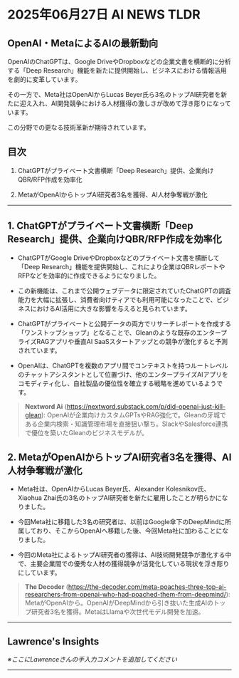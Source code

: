 # 2025年06月27日 AI NEWS TLDR

## OpenAI・MetaによるAIの最新動向

OpenAIのChatGPTは、Google DriveやDropboxなどの企業文書を横断的に分析する「Deep Research」機能を新たに提供開始し、ビジネスにおける情報活用を劇的に変革しています。

その一方で、Meta社はOpenAIからLucas Beyer氏ら3名のトップAI研究者を新たに迎え入れ、AI開発競争における人材獲得の激しさが改めて浮き彫りになっています。

この分野での更なる技術革新が期待されています。

## 目次

1. ChatGPTがプライベート文書横断「Deep Research」提供、企業向けQBR/RFP作成を効率化

2. MetaがOpenAIからトップAI研究者3名を獲得、AI人材争奪戦が激化

---

## 1. ChatGPTがプライベート文書横断「Deep Research」提供、企業向けQBR/RFP作成を効率化

- ChatGPTがGoogle DriveやDropboxなどのプライベート文書を横断して「Deep Research」機能を提供開始し、これにより企業はQBRレポートやRFPなどを効率的に作成できるようになりました。

- この新機能は、これまで公開ウェブデータに限定されていたChatGPTの調査能力を大幅に拡張し、消費者向けティアでも利用可能になったことで、ビジネスにおけるAI活用に大きな影響を与えると見られています。

- ChatGPTがプライベートと公開データの両方でリサーチレポートを作成する「ワンストップショップ」となることで、Gleanのような既存のエンタープライズRAGアプリや垂直AI SaaSスタートアップとの競争が激化すると予測されています。

- OpenAIは、ChatGPTを複数のアプリ間でコンテキストを持つルートレベルのチャットアシスタントとして位置づけ、他のエンタープライズAIアプリをコモディティ化し、自社製品の優位性を確立する戦略を進めているようです。

> **Nextword Ai** (https://nextword.substack.com/p/did-openai-just-kill-glean): OpenAIが企業向けカスタムGPTsやRAG強化で。Gleanの牙城である企業内検索・知識管理市場を直接狙い撃ち。SlackやSalesforce連携で優位を築いたGleanのビジネスモデルが。

## 2. MetaがOpenAIからトップAI研究者3名を獲得、AI人材争奪戦が激化

- Meta社は、OpenAIからLucas Beyer氏、Alexander Kolesnikov氏、Xiaohua Zhai氏の3名のトップAI研究者を新たに雇用したことが明らかになりました。

- 今回Meta社に移籍した3名の研究者は、以前はGoogle傘下のDeepMindに所属しており、そこからOpenAIへ移籍した後、今回Meta社に加わることになりました。

- 今回のMeta社によるトップAI研究者の獲得は、AI技術開発競争が激化する中で、主要企業間での優秀な人材の獲得競争が活発化している現状を浮き彫りにしています。

> **The Decoder** (https://the-decoder.com/meta-poaches-three-top-ai-researchers-from-openai-who-had-poached-them-from-deepmind/): MetaがOpenAIから。OpenAIがDeepMindから引き抜いた生成AIのトップ研究者3名を獲得。MetaはLlamaや次世代モデル開発を加速。

---

## Lawrence's Insights

*※ここにLawrenceさんの手入力コメントを追加してください*

---
